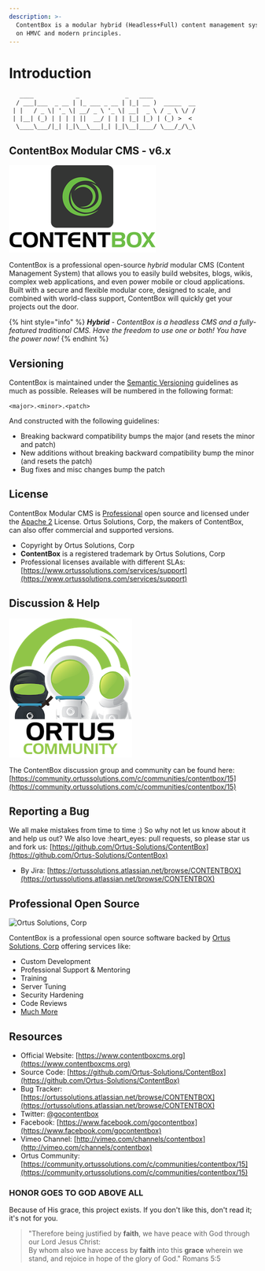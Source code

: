 ```yaml
---
description: >-
  ContentBox is a modular hybrid (Headless+Full) content management system based
  on HMVC and modern principles.
---
```


# Introduction

```
   ____            _             _   ____            
  / ___|___  _ __ | |_ ___ _ __ | |_| __ )  _____  __
 | |   / _ \| '_ \| __/ _ \ '_ \| __|  _ \ / _ \ \/ /
 | |__| (_) | | | | ||  __/ | | | |_| |_) | (_) >  < 
  \____\___/|_| |_|\__\___|_| |_|\__|____/ \___/_/\_\
```

## ContentBox Modular CMS - v6.x

![ContentBox](.gitbook/assets/ContentBoxLogo300.png)

ContentBox is a professional open-source _hybrid_ modular CMS (Content Management System) that allows you to easily build websites, blogs, wikis, complex web applications, and even power mobile or cloud applications. Built with a secure and flexible modular core, designed to scale, and combined with world-class support, ContentBox will quickly get your projects out the door.

{% hint style="info" %}
_**Hybrid** - ContentBox is a headless CMS and a fully-featured traditional CMS.  Have the freedom to use one or both! You have the power now!_
{% endhint %}

## Versioning

ContentBox is maintained under the [Semantic Versioning](http://semver.org) guidelines as much as possible. Releases will be numbered in the following format:

```
<major>.<minor>.<patch>
```

And constructed with the following guidelines:

* Breaking backward compatibility bumps the major (and resets the minor and patch)
* New additions without breaking backward compatibility bump the minor (and resets the patch)
* Bug fixes and misc changes bump the patch

## License

ContentBox Modular CMS is [Professional](https://www.ortussolutions.com/services/support) open source and licensed under the [Apache 2](http://www.apache.org/licenses/LICENSE-2.0.html) License. Ortus Solutions, Corp, the makers of ContentBox, can also offer commercial and supported versions.

* Copyright by Ortus Solutions, Corp
* **ContentBox** is a registered trademark by Ortus Solutions, Corp
* Professional licenses available with different SLAs: [https://www.ortussolutions.com/services/support](https://www.ortussolutions.com/services/support)

## Discussion & Help

![](<.gitbook/assets/image (4).png>)

The ContentBox discussion group and community can be found here: [https://community.ortussolutions.com/c/communities/contentbox/15](https://community.ortussolutions.com/c/communities/contentbox/15)

## Reporting a Bug

We all make mistakes from time to time :) So why not let us know about it and help us out? We also love :heart\_eyes: pull requests, so please star us and fork us: [https://github.com/Ortus-Solutions/ContentBox](https://github.com/Ortus-Solutions/ContentBox)

* By Jira: [https://ortussolutions.atlassian.net/browse/CONTENTBOX](https://ortussolutions.atlassian.net/browse/CONTENTBOX)

## Professional Open Source

![Ortus Solutions, Corp](.gitbook/assets/ortussolutions\_button.png)

ContentBox is a professional open source software backed by [Ortus Solutions, Corp](http://www.ortussolutions.com/services) offering services like:

* Custom Development
* Professional Support & Mentoring
* Training
* Server Tuning
* Security Hardening
* Code Reviews
* [Much More](http://www.ortussolutions.com/services)

## Resources

* Official Website: [https://www.contentboxcms.org](https://www.contentboxcms.org)
* Source Code: [https://github.com/Ortus-Solutions/ContentBox](https://github.com/Ortus-Solutions/ContentBox)
* Bug Tracker: [https://ortussolutions.atlassian.net/browse/CONTENTBOX](https://ortussolutions.atlassian.net/browse/CONTENTBOX)
* Twitter: [@gocontentbox](http://www.twitter.com/gocontentbox)
* Facebook: [https://www.facebook.com/gocontentbox](https://www.facebook.com/gocontentbox)
* Vimeo Channel: [http://vimeo.com/channels/contentbox](http://vimeo.com/channels/contentbox)
* Ortus Community: [https://community.ortussolutions.com/c/communities/contentbox/15](https://community.ortussolutions.com/c/communities/contentbox/15)

### HONOR GOES TO GOD ABOVE ALL

Because of His grace, this project exists. If you don't like this, don't read it; it's not for you.

> "Therefore being justified by **faith**, we have peace with God through our Lord Jesus Christ:\
> By whom also we have access by **faith** into this **grace** wherein we stand, and rejoice in hope of the glory of God." Romans 5:5
